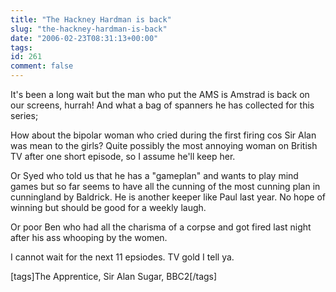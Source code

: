 ```yaml
---
title: "The Hackney Hardman is back"
slug: "the-hackney-hardman-is-back"
date: "2006-02-23T08:31:13+00:00"
tags:
id: 261
comment: false
---
```


It's been a long wait but the man who put the AMS is Amstrad is back on our screens, hurrah! And what a bag of spanners he has collected for this series;

How about the bipolar woman who cried during the first firing cos Sir Alan was mean to the girls? Quite possibly the most annoying woman on British TV after one short episode, so I assume he'll keep her.

Or Syed who told us that he has a "gameplan" and wants to play mind games but so far seems to have all the cunning of the most cunning plan in cunningland by Baldrick. He is another keeper like Paul last year. No hope of winning but should be good for a weekly laugh.

Or poor Ben who had all the charisma of a corpse and got fired last night after his ass whooping by the women.

I cannot wait for the next 11 epsiodes. TV gold I tell ya.

[tags]The Apprentice, Sir Alan Sugar, BBC2[/tags]
